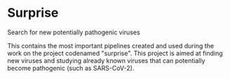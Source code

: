 # Surprise
Search for new potentially pathogenic viruses

This contains the most important pipelines created and used during the work on the project codenamed "surprise". This project is aimed at finding new viruses and studying already known viruses that can potentially become pathogenic (such as SARS-CoV-2).
